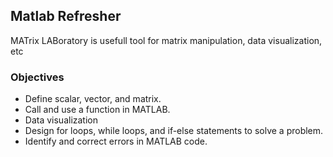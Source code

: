 ## Matlab Refresher

MATrix LABoratory is usefull tool for matrix manipulation, data visualization, etc

### Objectives

- Define scalar, vector, and matrix.
- Call and use a function in MATLAB.
- Data visualization
- Design for loops, while loops, and if-else statements to solve a problem.
- Identify and correct errors in MATLAB code.
